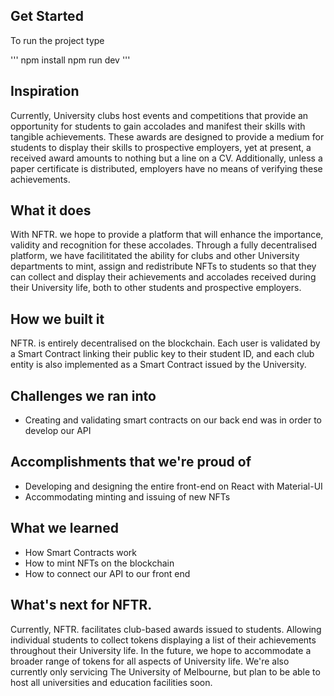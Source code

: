 ## Get Started
To run the project type 

'''
npm install
npm run dev
'''

## Inspiration
Currently, University clubs host events and competitions that provide an opportunity for students to gain accolades and manifest their skills with tangible achievements. These awards are designed to provide a medium for students to display their skills to prospective employers, yet at present, a received award amounts to nothing but a line on a CV. Additionally, unless a paper certificate is distributed, employers have no means of verifying these achievements.

## What it does
With NFTR. we hope to provide a platform that will enhance the importance, validity and recognition for these accolades. Through a fully decentralised platform, we have facilititated the ability for clubs and other University departments to mint, assign and redistribute NFTs to students so that they can collect and display their achievements and accolades received during their University life, both to other students and prospective employers. 

## How we built it
NFTR. is entirely decentralised on the blockchain. Each user is validated by a Smart Contract linking their public key to their student ID, and each club entity is also implemented as a Smart Contract issued by the University.

## Challenges we ran into
- Creating and validating smart contracts on our back end was in order to develop our API

## Accomplishments that we're proud of
- Developing and designing the entire front-end on React with Material-UI
- Accommodating minting and issuing of new NFTs

## What we learned
- How Smart Contracts work
- How to mint NFTs on the blockchain
- How to connect our API to our front end 

## What's next for NFTR.
Currently, NFTR. facilitates club-based awards issued to students. Allowing individual students to collect tokens displaying a list of their achievements throughout their University life. 
In the future, we hope to accommodate a broader range of tokens for all aspects of University life. We're also currently only servicing The University of Melbourne, but plan to be able to host all universities and education facilities soon. 
